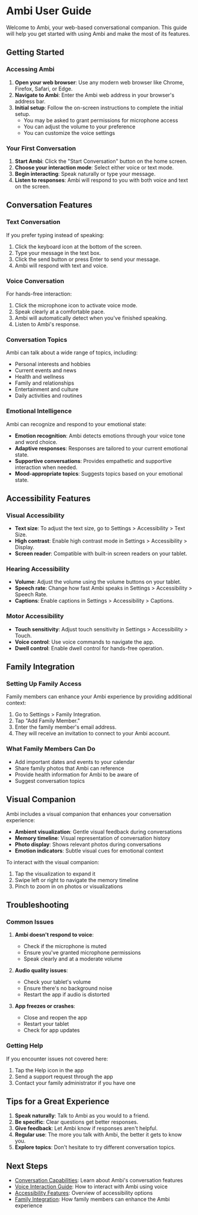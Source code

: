 # Ambi User Guide

Welcome to Ambi, your web-based conversational companion. This guide will help you get started with using Ambi and make the most of its features.

## Getting Started

### Accessing Ambi

1. **Open your web browser**: Use any modern web browser like Chrome, Firefox, Safari, or Edge.
2. **Navigate to Ambi**: Enter the Ambi web address in your browser's address bar.
3. **Initial setup**: Follow the on-screen instructions to complete the initial setup.
   - You may be asked to grant permissions for microphone access
   - You can adjust the volume to your preference
   - You can customize the voice settings

### Your First Conversation

1. **Start Ambi**: Click the "Start Conversation" button on the home screen.
2. **Choose your interaction mode**: Select either voice or text mode.
3. **Begin interacting**: Speak naturally or type your message.
4. **Listen to responses**: Ambi will respond to you with both voice and text on the screen.

## Conversation Features

### Text Conversation

If you prefer typing instead of speaking:

1. Click the keyboard icon at the bottom of the screen.
2. Type your message in the text box.
3. Click the send button or press Enter to send your message.
4. Ambi will respond with text and voice.

### Voice Conversation

For hands-free interaction:

1. Click the microphone icon to activate voice mode.
2. Speak clearly at a comfortable pace.
3. Ambi will automatically detect when you've finished speaking.
4. Listen to Ambi's response.

### Conversation Topics

Ambi can talk about a wide range of topics, including:

- Personal interests and hobbies
- Current events and news
- Health and wellness
- Family and relationships
- Entertainment and culture
- Daily activities and routines

### Emotional Intelligence

Ambi can recognize and respond to your emotional state:

- **Emotion recognition**: Ambi detects emotions through your voice tone and word choice.
- **Adaptive responses**: Responses are tailored to your current emotional state.
- **Supportive conversations**: Provides empathetic and supportive interaction when needed.
- **Mood-appropriate topics**: Suggests topics based on your emotional state.

## Accessibility Features

### Visual Accessibility

- **Text size**: To adjust the text size, go to Settings > Accessibility > Text Size.
- **High contrast**: Enable high contrast mode in Settings > Accessibility > Display.
- **Screen reader**: Compatible with built-in screen readers on your tablet.

### Hearing Accessibility

- **Volume**: Adjust the volume using the volume buttons on your tablet.
- **Speech rate**: Change how fast Ambi speaks in Settings > Accessibility > Speech Rate.
- **Captions**: Enable captions in Settings > Accessibility > Captions.

### Motor Accessibility

- **Touch sensitivity**: Adjust touch sensitivity in Settings > Accessibility > Touch.
- **Voice control**: Use voice commands to navigate the app.
- **Dwell control**: Enable dwell control for hands-free operation.

## Family Integration

### Setting Up Family Access

Family members can enhance your Ambi experience by providing additional context:

1. Go to Settings > Family Integration.
2. Tap "Add Family Member."
3. Enter the family member's email address.
4. They will receive an invitation to connect to your Ambi account.

### What Family Members Can Do

- Add important dates and events to your calendar
- Share family photos that Ambi can reference
- Provide health information for Ambi to be aware of
- Suggest conversation topics

## Visual Companion

Ambi includes a visual companion that enhances your conversation experience:

- **Ambient visualization**: Gentle visual feedback during conversations
- **Memory timeline**: Visual representation of conversation history
- **Photo display**: Shows relevant photos during conversations
- **Emotion indicators**: Subtle visual cues for emotional context

To interact with the visual companion:
1. Tap the visualization to expand it
2. Swipe left or right to navigate the memory timeline
3. Pinch to zoom in on photos or visualizations

## Troubleshooting

### Common Issues

1. **Ambi doesn't respond to voice**:
   - Check if the microphone is muted
   - Ensure you've granted microphone permissions
   - Speak clearly and at a moderate volume

2. **Audio quality issues**:
   - Check your tablet's volume
   - Ensure there's no background noise
   - Restart the app if audio is distorted

3. **App freezes or crashes**:
   - Close and reopen the app
   - Restart your tablet
   - Check for app updates

### Getting Help

If you encounter issues not covered here:

1. Tap the Help icon in the app
2. Send a support request through the app
3. Contact your family administrator if you have one

## Tips for a Great Experience

1. **Speak naturally**: Talk to Ambi as you would to a friend.
2. **Be specific**: Clear questions get better responses.
3. **Give feedback**: Let Ambi know if responses aren't helpful.
4. **Regular use**: The more you talk with Ambi, the better it gets to know you.
5. **Explore topics**: Don't hesitate to try different conversation topics.

## Next Steps

- [Conversation Capabilities](./conversation-capabilities.md): Learn about Ambi's conversation features
- [Voice Interaction Guide](./voice-interaction.md): How to interact with Ambi using voice
- [Accessibility Features](./accessibility-features.md): Overview of accessibility options
- [Family Integration](./family-integration.md): How family members can enhance the Ambi experience
